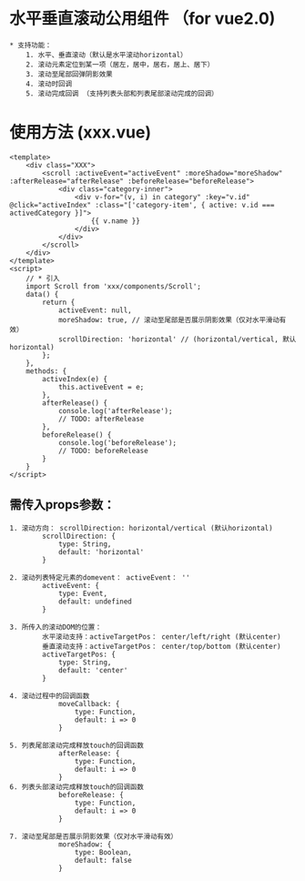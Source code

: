 # 水平垂直滚动公用组件 （for vue2.0)
    * 支持功能：
        1. 水平、垂直滚动（默认是水平滚动horizontal）
        2. 滚动元素定位到某一项（居左，居中，居右，居上、居下）
        3. 滚动至尾部回弹阴影效果
        4. 滚动时回调
        5. 滚动完成回调 （支持列表头部和列表尾部滚动完成的回调）

# 使用方法 (xxx.vue)
    <template>
        <div class="XXX">
            <scroll :activeEvent="activeEvent" :moreShadow="moreShadow" :afterRelease="afterRelease" :beforeRelease="beforeRelease">
                <div class="category-inner">
                    <div v-for="(v, i) in category" :key="v.id" @click="activeIndex" :class="['category-item', { active: v.id === activedCategory }]">
                        {{ v.name }}
                    </div>
                </div>
            </scroll>
        </div>
    </template>
    <script>
        // * 引入
        import Scroll from 'xxx/components/Scroll';
        data() {
            return {
                activeEvent: null,
                moreShadow: true, // 滚动至尾部是否展示阴影效果（仅对水平滑动有效）
                scrollDirection: 'horizontal' // (horizontal/vertical, 默认horizontal)
            };
        },
        methods: {
            activeIndex(e) {
                this.activeEvent = e;
            },
            afterRelease() {
                console.log('afterRelease');
                // TODO: afterRelease
            },
            beforeRelease() {
                console.log('beforeRelease');
                // TODO: beforeRelease
            }
        }
    </script>

## 需传入props参数：

    1. 滚动方向： scrollDirection: horizontal/vertical (默认horizontal)
            scrollDirection: {
                type: String,
                default: 'horizontal'
            }

    2. 滚动列表特定元素的domevent： activeEvent： ''
            activeEvent: {
                type: Event,
                default: undefined
            }

    3. 所传入的滚动DOM的位置：
            水平滚动支持：activeTargetPos： center/left/right (默认center)
            垂直滚动支持：activeTargetPos： center/top/bottom (默认center)
            activeTargetPos: {
                type: String,
                default: 'center'
            }

    4. 滚动过程中的回调函数
                moveCallback: {
                    type: Function,
                    default: i => 0
                }

    5. 列表尾部滚动完成释放touch的回调函数
                afterRelease: {
                    type: Function,
                    default: i => 0
                }
    6. 列表头部滚动完成释放touch的回调函数
                beforeRelease: {
                    type: Function,
                    default: i => 0
                }

    7. 滚动至尾部是否展示阴影效果（仅对水平滑动有效）
                moreShadow: {
                    type: Boolean,
                    default: false
                }
